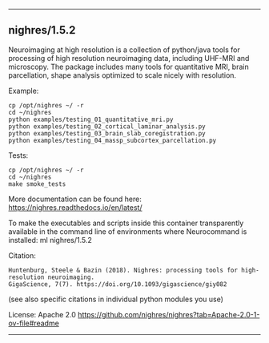
----------------------------------
## nighres/1.5.2 ##
Neuroimaging at high resolution is a collection of python/java tools for processing
of high resolution neuroimaging data, including UHF-MRI and microscopy. 
The package includes many tools for quantitative MRI, brain parcellation, shape analysis 
optimized to scale nicely with resolution.

Example:
```
cp /opt/nighres ~/ -r
cd ~/nighres
python examples/testing_01_quantitative_mri.py 
python examples/testing_02_cortical_laminar_analysis.py
python examples/testing_03_brain_slab_coregistration.py
python examples/testing_04_massp_subcortex_parcellation.py
```

Tests:
```
cp /opt/nighres ~/ -r
cd ~/nighres
make smoke_tests
```

More documentation can be found here: https://nighres.readthedocs.io/en/latest/

To make the executables and scripts inside this container transparently available in the command line of environments where Neurocommand is installed: ml nighres/1.5.2

Citation:
```
Huntenburg, Steele & Bazin (2018). Nighres: processing tools for high-resolution neuroimaging. 
GigaScience, 7(7). https://doi.org/10.1093/gigascience/giy082
```
(see also specific citations in individual python modules you use)

License: Apache 2.0 https://github.com/nighres/nighres?tab=Apache-2.0-1-ov-file#readme

----------------------------------
